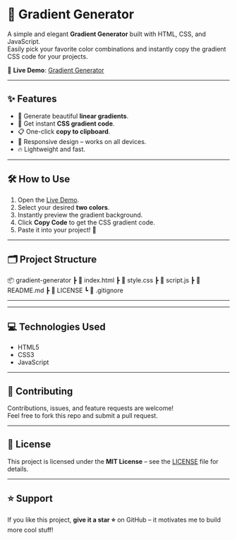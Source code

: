 # 🎨 Gradient Generator  

A simple and elegant **Gradient Generator** built with HTML, CSS, and JavaScript.  
Easily pick your favorite color combinations and instantly copy the gradient CSS code for your projects.  

🚀 **Live Demo**: [Gradient Generator](https://code-solver-shubham.github.io/gradient-generator/)  

---

## ✨ Features  
- 🎨 Generate beautiful **linear gradients**.  
- 🎯 Get instant **CSS gradient code**.  
- 📋 One-click **copy to clipboard**.  
- 📱 Responsive design – works on all devices.  
- 🔥 Lightweight and fast.  

---
## 🛠️ How to Use  
1. Open the [Live Demo](https://code-solver-shubham.github.io/gradient-generator/).  
2. Select your desired **two colors**.  
3. Instantly preview the gradient background.  
4. Click **Copy Code** to get the CSS gradient code.  
5. Paste it into your project! 🎉  

---

## 🗂️ Project Structure
📦 gradient-generator ┣ 📜 index.html ┣ 📜 style.css ┣ 📜 script.js ┣ 📜 README.md ┣ 📜 LICENSE ┗ 📜 .gitignore

---
---

## 💻 Technologies Used  
- HTML5  
- CSS3  
- JavaScript  

---

## 🤝 Contributing  
Contributions, issues, and feature requests are welcome!  
Feel free to fork this repo and submit a pull request.  

---

## 📜 License  
This project is licensed under the **MIT License** – see the [LICENSE](LICENSE) file for details.  

---

## ⭐ Support  
If you like this project, **give it a star ⭐** on GitHub – it motivates me to build more cool stuff!
